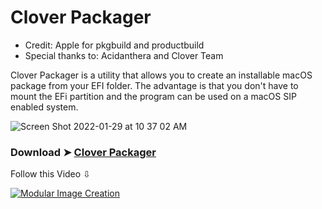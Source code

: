 # Clover Packager

- Credit: Apple for pkgbuild and productbuild
- Special thanks to: Acidanthera and Clover Team

Clover Packager is a utility that allows you to create an installable macOS package from your EFI folder.
The advantage is that you don't have to mount the EFi partition and the program can be used on a macOS SIP enabled system.

![Screen Shot 2022-01-29 at 10 37 02 AM](https://user-images.githubusercontent.com/6248794/151667070-3ee21dd7-7c7d-4e17-b55c-ecec5c46538c.png)

### Download ➤ [Clover Packager](https://github.com/chris1111/Clover-Packager/raw/Master/Clover%20Packager.zip)

Follow this Video ⇩

[![Modular Image Creation](https://user-images.githubusercontent.com/6248794/134072536-7c46b8cc-4d8b-42f9-a28a-3c02734f1f5d.png)](https://youtu.be/g8gWWmjJaTY)
